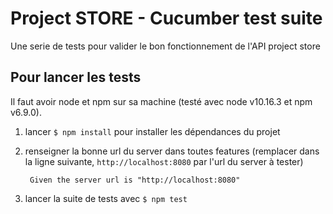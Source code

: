 # Project STORE - Cucumber test suite

Une serie de tests pour valider le bon fonctionnement de l'API project store 
 
## Pour lancer les tests

Il faut avoir node et npm sur sa machine (testé avec node v10.16.3 et npm v6.9.0).

1. lancer `$ npm install` pour installer les dépendances du projet

2. renseigner la bonne url du server dans toutes features 
(remplacer dans la ligne suivante, `http://localhost:8080` par l'url du server à tester)
    
        Given the server url is "http://localhost:8080"
        
3. lancer la suite de tests avec `$ npm test`
